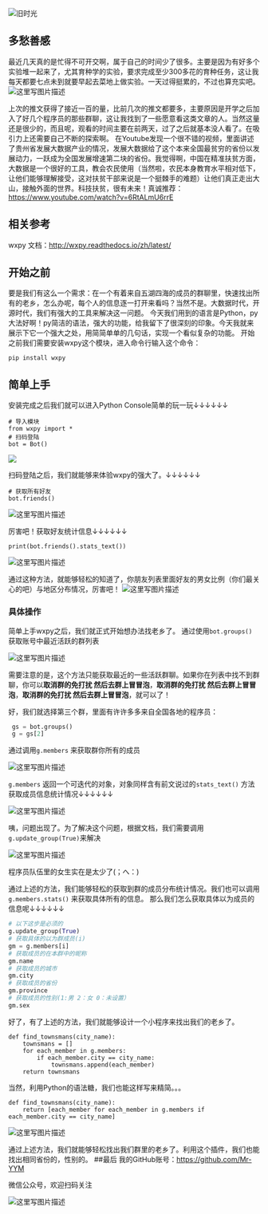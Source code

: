 ![旧时光](http://img.blog.csdn.net/20171026233200740?watermark/2/text/aHR0cDovL2Jsb2cuY3Nkbi5uZXQveWFuY29tMjAxNg==/font/5a6L5L2T/fontsize/400/fill/I0JBQkFCMA==/dissolve/70/gravity/SouthEast)
 
## 多愁善感
 最近几天真的是忙得不可开交啊，属于自己的时间少了很多。主要是因为有好多个实验堆一起来了，尤其育种学的实验，要求完成至少300多花的育种任务，这让我每天都要七点未到就要早起去菜地上做实验。一天过得挺累的，不过也算充实吧。
 ![这里写图片描述](http://img.blog.csdn.net/20171026234224980?watermark/2/text/aHR0cDovL2Jsb2cuY3Nkbi5uZXQveWFuY29tMjAxNg==/font/5a6L5L2T/fontsize/400/fill/I0JBQkFCMA==/dissolve/70/gravity/SouthEast)
 
 上次的推文获得了接近一百的量，比前几次的推文都要多，主要原因是开学之后加入了好几个程序员的那些群聊，这让我找到了一些愿意看这类文章的人。当然这量还是很少的，而且呢，观看的时间主要在前两天，过了之后就基本没人看了。在吸引力上还需要自己不断的探索啊。
 在Youtube发现一个很不错的视频，里面讲述了贵州省发展大数据产业的情况，发展大数据给了这个本来全国最贫穷的省份以发展动力，一跃成为全国发展增速第二块的省份。我觉得啊，中国在精准扶贫方面，大数据是一个很好的工具，教会农民使用（当然啦，农民本身教育水平相对低下，让他们能够理解接受，这对扶贫干部来说是一个挺棘手的难题）让他们真正走出大山，接触外面的世界。科技扶贫，很有未来！真诚推荐：
 https://www.youtube.com/watch?v=6RtALmU6rrE


## 相关参考
 wxpy 文档：http://wxpy.readthedocs.io/zh/latest/
 

## 开始之前
 要是我们有这么一个需求：在一个有着来自五湖四海的成员的群聊里，快速找出所有的老乡，怎么办呢，每个人的信息逐一打开来看吗？当然不是。大数据时代，开源时代，我们有强大的工具来解决这一问题。
 今天我们用到的语言是Python，py大法好啊！py简洁的语法，强大的功能，给我留下了很深刻的印象。今天我就来展示下它一个强大之处，用简简单单的几句话，实现一个看似复杂的功能。
 开始之前我们需要安装wxpy这个模块，进入命令行输入这个命令：
```
pip install wxpy
```

## 简单上手
 安装完成之后我们就可以进入Python Console简单的玩一玩↓↓↓↓↓↓
 

```
# 导入模块
from wxpy import *
# 扫码登陆
bot = Bot()
```
![](http://img.blog.csdn.net/20171028232203521?watermark/2/text/aHR0cDovL2Jsb2cuY3Nkbi5uZXQveWFuY29tMjAxNg==/font/5a6L5L2T/fontsize/400/fill/I0JBQkFCMA==/dissolve/70/gravity/SouthEast)
 
 扫码登陆之后，我们就能够来体验wxpy的强大了。↓↓↓↓↓↓

```
# 获取所有好友
bot.friends()
```
![这里写图片描述](http://img.blog.csdn.net/20171028232956762?watermark/2/text/aHR0cDovL2Jsb2cuY3Nkbi5uZXQveWFuY29tMjAxNg==/font/5a6L5L2T/fontsize/400/fill/I0JBQkFCMA==/dissolve/70/gravity/SouthEast)
 
 厉害吧！获取好友统计信息↓↓↓↓↓↓

```
print(bot.friends().stats_text())
```

![这里写图片描述](http://img.blog.csdn.net/20171028233501770?watermark/2/text/aHR0cDovL2Jsb2cuY3Nkbi5uZXQveWFuY29tMjAxNg==/font/5a6L5L2T/fontsize/400/fill/I0JBQkFCMA==/dissolve/70/gravity/SouthEast)

 通过这种方法，就能够轻松的知道了，你朋友列表里面好友的男女比例（你们最关心的吧）与地区分布情况，厉害吧！
![这里写图片描述](http://img.blog.csdn.net/20171028233645079?watermark/2/text/aHR0cDovL2Jsb2cuY3Nkbi5uZXQveWFuY29tMjAxNg==/font/5a6L5L2T/fontsize/400/fill/I0JBQkFCMA==/dissolve/70/gravity/SouthEast)

### 具体操作
 简单上手wxpy之后，我们就正式开始想办法找老乡了。
 通过使用`bot.groups()` 获取账号中最近活跃的群列表
 
 ![这里写图片描述](http://img.blog.csdn.net/20171028234745670?watermark/2/text/aHR0cDovL2Jsb2cuY3Nkbi5uZXQveWFuY29tMjAxNg==/font/5a6L5L2T/fontsize/400/fill/I0JBQkFCMA==/dissolve/70/gravity/SouthEast)
 
 需要注意的是，这个方法只能获取最近的一些活跃群聊。如果你在列表中找不到群聊，你可以**取消群的免打扰 然后去群上冒冒泡**，**取消群的免打扰 然后去群上冒冒泡**，**取消群的免打扰 然后去群上冒冒泡**，就可以了！
 
 好，我们就选择第三个群，里面有许许多多来自全国各地的程序员：
 

```python
 gs = bot.groups()
 g = gs[2]
```

 通过调用`g.members` 来获取群你所有的成员
 
![这里写图片描述](http://img.blog.csdn.net/20171029232231158?watermark/2/text/aHR0cDovL2Jsb2cuY3Nkbi5uZXQveWFuY29tMjAxNg==/font/5a6L5L2T/fontsize/400/fill/I0JBQkFCMA==/dissolve/70/gravity/SouthEast)

`g.members` 返回一个可迭代的对象，对象同样含有前文说过的`stats_text()` 方法获取成员信息统计情况↓↓↓↓↓↓

![这里写图片描述](http://img.blog.csdn.net/20171029232715454?watermark/2/text/aHR0cDovL2Jsb2cuY3Nkbi5uZXQveWFuY29tMjAxNg==/font/5a6L5L2T/fontsize/400/fill/I0JBQkFCMA==/dissolve/70/gravity/SouthEast)

咦，问题出现了。为了解决这个问题，根据文档，我们需要调用`g.update_group(True)`来解决

![这里写图片描述](http://img.blog.csdn.net/20171029233035934?watermark/2/text/aHR0cDovL2Jsb2cuY3Nkbi5uZXQveWFuY29tMjAxNg==/font/5a6L5L2T/fontsize/400/fill/I0JBQkFCMA==/dissolve/70/gravity/SouthEast)

程序员队伍里的女生实在是太少了(；へ：)

通过上述的方法，我们能够轻松的获取到群的成员分布统计情况。我们也可以调用`g.members.stats()` 来获取具体所有的信息。
那么我们怎么获取具体以为成员的信息呢↓↓↓↓↓↓

```python
# 以下这步是必须的
g.update_group(True)
# 获取具体的以为群成员(i)
gm = g.members[i]
# 获取成员的在本群中的昵称
gm.name
# 获取成员的城市
gm.city
# 获取成员的省份
gm.province
# 获取成员的性别(1:男 2：女 0：未设置）
gm.sex
```

好了，有了上述的方法，我们就能够设计一个小程序来找出我们的老乡了。

```
def find_townsmans(city_name):
    townsmans = []
    for each_member in g.members:
        if each_member.city == city_name:
            townsmans.append(each_member)
    return townsmans
```

当然，利用Python的语法糖，我们也能这样写来精简。。。

```
def find_townsmans(city_name):
    return [each_member for each_member in g.members if each_member.city == city_name]
```

![这里写图片描述](http://img.blog.csdn.net/20171031211437475?watermark/2/text/aHR0cDovL2Jsb2cuY3Nkbi5uZXQveWFuY29tMjAxNg==/font/5a6L5L2T/fontsize/400/fill/I0JBQkFCMA==/dissolve/70/gravity/SouthEast)
 
通过上述方法，我们就能够轻松找出我们群里的老乡了。利用这个插件，我们也能找出相同省份的，性别的。
##最后
 我的GitHub账号：https://github.com/Mr-YYM
 
 微信公众号，欢迎扫码关注
 
 ![这里写图片描述](http://img.blog.csdn.net/20171029000557376?watermark/2/text/aHR0cDovL2Jsb2cuY3Nkbi5uZXQveWFuY29tMjAxNg==/font/5a6L5L2T/fontsize/400/fill/I0JBQkFCMA==/dissolve/70/gravity/SouthEast)
